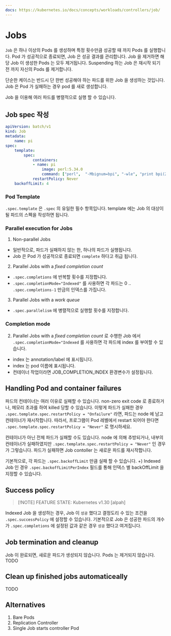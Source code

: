 ```yaml
---
docs: https://kubernetes.io/docs/concepts/workloads/controllers/job/
---
```

# Jobs

`Job` 은 하나 이상의 Pods 를 생성하며 특정 횟수만큼 성공할 때 까지 Pods 를 실행합니다. Pod 가 성공적으로 종료되면, Job 은 성공 결과를 관리합니다. Job 을 제거하면 해당 Job 이 생성한 Pods 는 모두 제거됩니다. Suspending 하는 Job 은 재시작 되기 전 까지 자신의 Pods 를 제거합니다.

단순한 케이스는 반드시 단 한번 성공해야 하는 파드를 위한 Job 을 생성하는 것입니다. Job 은 Pod 가 실패하는 경우 pod 를 새로 생성합니다.

Job 을 이용해 여러 파드를 병렬적으로 실행 할 수 있습니다.

## Job spec 작성

```yaml
apiVersion: batch/v1
kind: Job
metadata:
    name: pi
spec:
    template:
        spec:
            containers:
            - name: pi
                image: perl:5.34.0
                command: ["perl",  "-Mbignum=bpi", "-wle", "print bpi(2000)"]
            restartPolicy: Never
    backoffLimit: 4
```

### Pod Template

`.spec.template` 은 `.spec` 의 유일한 필수 항목입니다. template 에는 Job 의 대상이 될 파드의 스펙을 작성하면 됩니다.
### Parallel execution for Jobs

1. Non-parallel Jobs
- 일반적으로, 파드가 실패하지 않는 한, 하나의 파드가 실행됩니다.
- Job 은 Pod 가 성공적으로 종료되면 `complete` 하다고 취급 됩니다.

2. Parallel Jobs with a _fixed completion count_
- `.spec.completions` 에 반복할 횟수를 지정합니다.
- `.spec.completionMode="Indexed"` 를 사용하면 각 파드는 0 .. `.spec.completions-1` 만금의 인덱스를 가집니다.

3. Parallel Jobs with a _work queue_
- `.spec.parallelism` 에 병렬적으로 실행할 횟수를 지정합니다.

### Completion mode

2. Parallel Jobs with a _fixed completion count_ 
로 수행한 Job 에서 `.spec.completionMode="Indexed` 를 사용하면 각 파드에 index 를 부여할 수 있습니다.
- index 는 annotation/label 에 표시됩니다.
- index 는 pod 이름에 표시됩니다.
- 컨테이너 작업이라면 JOB_COMPLETION_INDEX 환경변수가 설정됩니다.

## Handling Pod and container failures

파드의 컨테이너는 여러 이유로 실패할 수 있습니다. non-zero exit code 로 종료하거나, 메모리 초과를 하여 killed 당할 수 있습니다. 이렇게 파드가 실패한 경우 `.spec.template.spec.restartPolicy = "Onfailure"` 라면, 파드는 node 에 남고 컨테이너가 재시작합니다. 따라서, 프로그램이 Pod 레벨에서 restart 되어야 한다면 `.spec.template.spec.restartPolicy = "Never"` 로 명시하세요.

컨테이너가 아닌 전체 파드가 실패할 수도 있습니다. node 에 의해 추방되거나, 내부의 컨테이너가 실패하였지만 `.spec.template.spec.restartPolicy = "Never"` 인 경우가 그렇습니다. 파드가 실패하면 Job contoller 는 새로운 파드를 재시작합니다.

기본적으로, 각 파드는 `.spec.backoffLimit` 만큼 실패 할 수 있습니다.
+) Indexed Job 인 경우 `.spec.backoffLimitPerIndex` 필드를 통해 인덱스 별 backOffLimit 을 지정할 수 있습니다.

## Success policy

> [!NOTE] FEATURE STATE: Kubernetes v1.30 [alpah]

Indexed Job 을 생성하는 경우, Job 이 `성공` 했다고 결정도리 수 있는 조건을 `.spec.successPolicy` 에 설정할 수 있습니다. 기본적으로 Job 은 성공한 파드의 개수가 `.spec.completions` 에 설정된 값과 같은 경우 `성공` 했다고 여겨집니다.

## Job termination and cleanup

Job 이 완료되면, 새로운 파드가 생성되지 않습니다. Pods 는 제거되지 않습니다.
TODO

## Clean up finished jobs automaticeally
TODO

## Alternatives

1. Bare Pods
2. Replication Controller
3. Single Job starts controller Pod